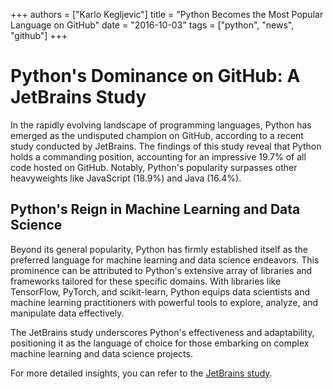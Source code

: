 +++
authors = ["Karlo Kegljevic"]
title = "Python Becomes the Most Popular Language on GitHub"
date = "2016-10-03"
tags = ["python", "news", "github"]
+++

# Python's Dominance on GitHub: A JetBrains Study

In the rapidly evolving landscape of programming languages, Python has emerged as the undisputed champion on GitHub, according to a recent study conducted by JetBrains. The findings of this study reveal that Python holds a commanding position, accounting for an impressive 19.7% of all code hosted on GitHub. Notably, Python's popularity surpasses other heavyweights like JavaScript (18.9%) and Java (16.4%).

## Python's Reign in Machine Learning and Data Science

Beyond its general popularity, Python has firmly established itself as the preferred language for machine learning and data science endeavors. This prominence can be attributed to Python's extensive array of 
libraries and frameworks tailored for these specific domains. With libraries like TensorFlow, PyTorch, and scikit-learn, Python equips data scientists and machine learning practitioners with powerful tools to explore, analyze, and manipulate data effectively.

The JetBrains study underscores Python's effectiveness and adaptability, positioning it as the language of choice for those embarking on complex machine learning and data science projects.

For more detailed insights, you can refer to the [JetBrains study](https://www.jetbrains.com/research/python-popularity-on-github/).
